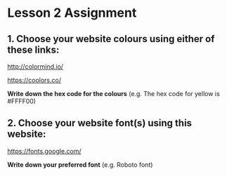 # Lesson 2 Assignment

## 1. Choose your website colours using either of these links:

http://colormind.io/

https://coolors.co/

**Write down the hex code for the colours** (e.g. The hex code for yellow is #FFFF00)

## 2. Choose your website font(s) using this website:

https://fonts.google.com/

**Write down your preferred font** (e.g. Roboto font)
